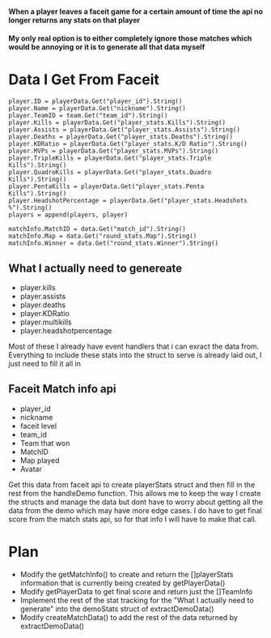 #### When a player leaves a faceit game for a certain amount of time the api no longer returns any stats on that player
#### My only real option is to either completely ignore those matches which would be annoying or it is to generate all that data myself

# Data I Get From Faceit

    player.ID = playerData.Get("player_id").String()
    player.Name = playerData.Get("nickname").String()
    player.TeamID = team.Get("team_id").String()
    player.Kills = playerData.Get("player_stats.Kills").String()
    player.Assists = playerData.Get("player_stats.Assists").String()
    player.Deaths = playerData.Get("player_stats.Deaths").String()
    player.KDRatio = playerData.Get("player_stats.K/D Ratio").String()
    player.MVPs = playerData.Get("player_stats.MVPs").String()
    player.TripleKills = playerData.Get("player_stats.Triple Kills").String()
    player.QuadroKills = playerData.Get("player_stats.Quadro Kills").String()
    player.PentaKills = playerData.Get("player_stats.Penta Kills").String()
    player.HeadshotPercentage = playerData.Get("player_stats.Headshots %").String()
    players = append(players, player)

    matchInfo.MatchID = data.Get("match_id").String()
	matchInfo.Map = data.Get("round_stats.Map").String()
	matchInfo.Winner = data.Get("round_stats.Winner").String()


## What I actually need to genereate
- player.kills
- player.assists
- player.deaths
- player.KDRatio
- player.multikills
- player.headshotpercentage

Most of these I already have event handlers that i can exract the data from. 
Everything to include these stats into the struct to serve is already laid out, I just need to fill it all in


## Faceit Match info api
- player_id
- nickname
- faceit level
- team_id
- Team that won
- MatchID
- Map played
- Avatar

Get this data from faceit api to create playerStats struct and then fill in the rest from the handleDemo function.
This allows me to keep the way I create the structs and manage the data but dont have to worry about getting all the data from the demo which may have more edge cases.
I do have to get final score from the match stats api, so for that info I will have to make that call.


# Plan
- Modify the getMatchInfo() to create and return the []playerStats information that is currently being created by getPlayerData()
- Modify getPlayerData to get final score and return just the []TeamInfo
- Implement the rest of the stat tracking for the "What I actually need to generate" into the demoStats struct of extractDemoData()
- Modify createMatchData() to add the rest of the data returned by extractDemoData()
